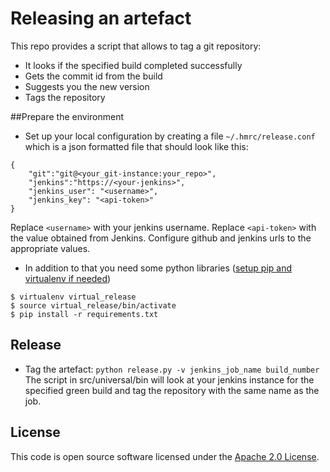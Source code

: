 # Releasing an artefact

This repo provides a script that allows to tag a git repository:
- It looks if the specified build completed successfully
- Gets the commit id from the build
- Suggests you the new version
- Tags the repository

##Prepare the environment

* Set up your local configuration by creating a file ```~/.hmrc/release.conf``` which is a json formatted file that should look like this:

```
{
    "git":"git@<your_git-instance:your_repo>",
    "jenkins":"https://<your-jenkins>",
    "jenkins_user": "<username>",
    "jenkins_key": "<api-token>"
}
```

Replace ```<username>``` with your jenkins username.
Replace ```<api-token>``` with the value obtained from Jenkins.
Configure github and jenkins urls to the appropriate values.

* In addition to that you need some python libraries ([setup pip and virtualenv if needed](https://packaging.python.org/installing/#requirements-for-installing-packages))
```
$ virtualenv virtual_release
$ source virtual_release/bin/activate
$ pip install -r requirements.txt
```

## Release
* Tag the artefact: ```python release.py -v jenkins_job_name build_number```
The script in src/universal/bin will look at your jenkins instance for the specified green build and tag the repository with the same name as the job.

## License ##
 
This code is open source software licensed under the [Apache 2.0 License]("http://www.apache.org/licenses/LICENSE-2.0.html").
